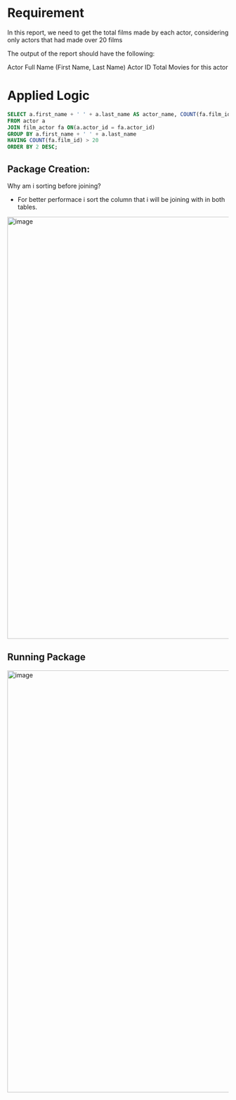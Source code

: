 # Requirement
In this report, we need to get the total films made by each actor, considering only actors that had made over 20 films

The output of the report should have the following:

Actor Full Name (First Name, Last Name)
Actor ID
Total Movies for this actor

# Applied Logic
```sql
SELECT a.first_name + ' ' + a.last_name AS actor_name, COUNT(fa.film_id) AS #_of_films
FROM actor a
JOIN film_actor fa ON(a.actor_id = fa.actor_id)
GROUP BY a.first_name + ' ' + a.last_name
HAVING COUNT(fa.film_id) > 20
ORDER BY 2 DESC;
```

## Package Creation: 
Why am i sorting before joining?
- For better performace i sort the column that i will be joining with in both tables.

<img width="960" alt="image" src="https://github.com/MohamedWageh09/ETL-Practicing/assets/120044385/26c81b09-39aa-4635-812f-df328edd1c9e">


## Running Package

<img width="960" alt="image" src="https://github.com/MohamedWageh09/ETL-Practicing/assets/120044385/bc5f74bb-3108-4716-8035-f77474acb494">

